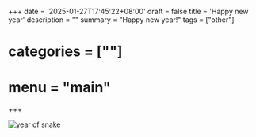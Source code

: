 +++
date = '2025-01-27T17:45:22+08:00'
draft = false
title = 'Happy new year'
description = ""
summary = "Happy new year!"
tags = ["other"]
# categories = [""]
# menu = "main"
+++

![year of snake](/notebook/images/2025-01-28.jpg)
